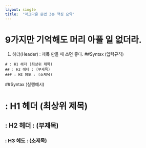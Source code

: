 ```yaml
---
layout: single
title:  "마크다운 문법 3분 핵심 요약"
---
```


# 9가지만 기억해도 머리 아플 일 없더라.

1. 헤더(Header)
 : 제목 만들 때 쓰면 좋다.
##Syntax (입력규칙)
```
# : H1 헤더 (최상위 제목)
## : H2 헤더 : (부제목)
### : H3 헤도 : (소제목)
```
##Syntax (실행예시)
# : H1 헤더 (최상위 제목)
## : H2 헤더 : (부제목)
### : H3 헤도 : (소제목)

